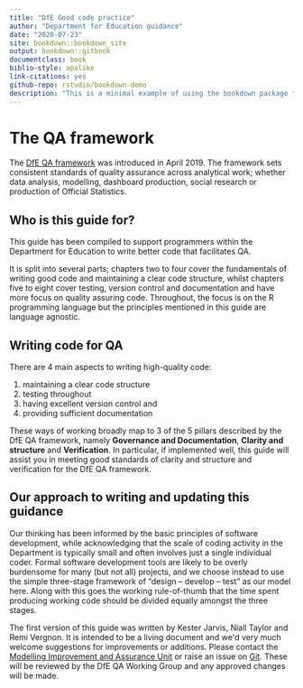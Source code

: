 ```yaml
---
title: "DfE Good code practice"
author: "Department for Education guidance"
date: "2020-07-23"
site: bookdown::bookdown_site
output: bookdown::gitbook
documentclass: book
biblio-style: apalike
link-citations: yes
github-repo: rstudio/bookdown-demo
description: "This is a minimal example of using the bookdown package to write a book. The output format for this example is bookdown::gitbook."
---
```


# The QA framework
The [DfE QA framework](https://assets.publishing.service.gov.uk/government/uploads/system/uploads/attachment_data/file/878616/Principles_of_QA_for_analysis.pdf) was introduced in April 2019.
The framework sets consistent standards of quality assurance across analytical work; whether data analysis, modelling, dashboard production, social research or production of Official Statistics. 

## Who is this guide for?
This guide has been compiled to support programmers within the Department for Education to write better code that facilitates QA.  

It is split into several parts; chapters two to four cover the fundamentals of writing good code and maintaining a clear code structure, whilst chapters five to eight cover testing, version control and documentation and have more focus on quality assuring code.  Throughout, the focus is on the R programming language but the principles mentioned in this guide are language agnostic.

## Writing code for QA

There are 4 main aspects to writing high-quality code: 

1. maintaining a clear code structure
2. testing throughout
3. having excellent version control and 
4. providing sufficient documentation

These ways of working broadly map to 3 of the 5 pillars described by the DfE QA framework, namely **Governance and Documentation**, **Clarity and structure** and **Verification**.  In particular, if implemented well, this guide will assist you in meeting good standards of clarity and structure and verification for the DfE QA framework.

## Our approach to writing and updating this guidance

Our thinking has been informed by the basic principles of software development, while acknowledging that the scale of coding activity in the Department is typically small and often involves just a single individual coder. Formal software development tools are likely to be overly burdensome for many (but not all) projects, and we choose instead to use the simple three-stage framework of “design – develop – test” as our model here. Along with this goes the working rule-of-thumb that the time spent producing working code should be divided equally amongst the three stages.

The first version of this guide was written by Kester Jarvis, Niall Taylor and Remi Vergnon.  It is intended to be a living document and we'd very much welcome suggestions for improvements or additions.  Please contact the [Modelling Improvement and Assurance Unit](mailto:modellingandqa@Educationgovuk.onmicrosoft.com?subject=Good%20coding%20practice) or raise an issue on [Git](https://github.com/dfe-analytical-services/good-code-practice). These will be reviewed by the DfE QA Working Group and any approved changes will be made.





